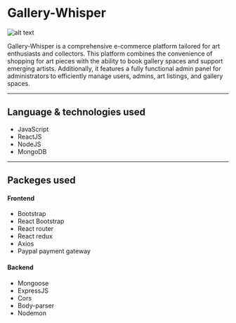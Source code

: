 # Gallery-Whisper

![alt text](https://www.dl.dropboxusercontent.com/s/bfgkyswcd156e4o/proshop.png?dl=0)

Gallery-Whisper is a comprehensive e-commerce platform tailored for art enthusiasts and collectors. This platform combines the convenience of shopping for art pieces with the ability to book gallery spaces and support emerging artists. Additionally, it features a fully functional admin panel for administrators to efficiently manage users, admins, art listings, and gallery spaces.
<br />

---

## **Language & technologies used**
* JavaScript
* ReactJS
* NodeJS
* MongoDB

---

## **Packeges used**

#### Frontend
* Bootstrap
* React Bootstrap
* React router
* React redux
* Axios
* Paypal payment gateway

#### Backend
* Mongoose
* ExpressJS
* Cors
* Body-parser
* Nodemon
